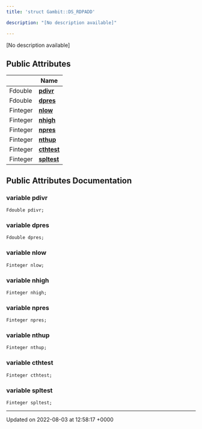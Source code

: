 ```yaml
---
title: 'struct Gambit::DS_RDPADD'

description: "[No description available]"

---
```









[No description available]

## Public Attributes

|                | Name           |
| -------------- | -------------- |
| Fdouble | **[pdivr](/documentation/code/colliderbit/classes/structgambit_1_1ds__rdpadd/#variable-pdivr)**  |
| Fdouble | **[dpres](/documentation/code/colliderbit/classes/structgambit_1_1ds__rdpadd/#variable-dpres)**  |
| Finteger | **[nlow](/documentation/code/colliderbit/classes/structgambit_1_1ds__rdpadd/#variable-nlow)**  |
| Finteger | **[nhigh](/documentation/code/colliderbit/classes/structgambit_1_1ds__rdpadd/#variable-nhigh)**  |
| Finteger | **[npres](/documentation/code/colliderbit/classes/structgambit_1_1ds__rdpadd/#variable-npres)**  |
| Finteger | **[nthup](/documentation/code/colliderbit/classes/structgambit_1_1ds__rdpadd/#variable-nthup)**  |
| Finteger | **[cthtest](/documentation/code/colliderbit/classes/structgambit_1_1ds__rdpadd/#variable-cthtest)**  |
| Finteger | **[spltest](/documentation/code/colliderbit/classes/structgambit_1_1ds__rdpadd/#variable-spltest)**  |

## Public Attributes Documentation

### variable pdivr

```
Fdouble pdivr;
```


### variable dpres

```
Fdouble dpres;
```


### variable nlow

```
Finteger nlow;
```


### variable nhigh

```
Finteger nhigh;
```


### variable npres

```
Finteger npres;
```


### variable nthup

```
Finteger nthup;
```


### variable cthtest

```
Finteger cthtest;
```


### variable spltest

```
Finteger spltest;
```


-------------------------------

Updated on 2022-08-03 at 12:58:17 +0000
